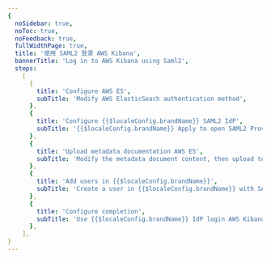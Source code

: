 ```yaml
---
{
  noSidebar: true,
  noToc: true,
  noFeedback: true,
  fullWidthPage: true,
  title: '使用 SAML2 登录 AWS Kibana',
  bannerTitle: 'Log in to AWS Kibana using Saml2',
  steps:
    [
      {
        title: 'Configure AWS ES',
        subTitle: 'Modify AWS ElasticSeach authentication method',
      },
      {
        title: 'Configure {{$localeConfig.brandName}} SAML2 IdP',
        subTitle: '{{$localeConfig.brandName}} Apply to open SAML2 Provider and configure',
      },
      {
        title: 'Upload metadata documentation AWS ES',
        subTitle: 'Modify the metadata document content, then upload to AWS ES',
      },
      {
        title: 'Add users in {{$localeConfig.brandName}}',
        subTitle: 'Create a user in {{$localeConfig.brandName}} with SAML master user name',
      },
      {
        title: 'Configure completion',
        subTitle: 'Use {{$localeConfig.brandName}} IdP login AWS Kibana',
      },
    ],
}
---
```


<IntegrationDetail backLink="/en/integration/"/>

